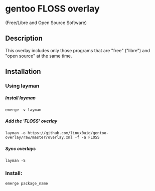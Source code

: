 ﻿# gentoo FLOSS overlay
(Free/Libre and Open Source Software)

## Description
This overlay includes only those programs that are "free" ("libre") and "open source" at the same time.

## Installation

### Using layman

##### Install layman
    emerge -v layman

##### Add the 'FLOSS' overlay
    layman -o https://github.com/linux0uid/gentoo-overlay/raw/master/overlay.xml -f -a FLOSS

##### Sync overlays
    layman -S

### Install:
    emerge package_name
